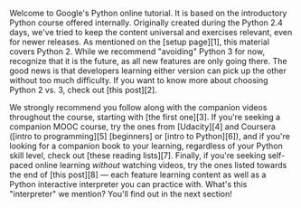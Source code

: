 Welcome to Google's Python online tutorial. It is based on the introductory Python course offered internally. Originally created during the Python 2.4 days, we've tried to keep the content universal and exercises relevant, even for newer releases. As mentioned on the [setup page][1], this material covers Python 2. While we recommend "avoiding" Python 3 for now, recognize that it is the future, as all new features are only going there. The good news is that developers learning either version can pick up the other without too much difficulty. If you want to know more about choosing Python 2 vs. 3, check out [this post][2].

We strongly recommend you follow along with the companion videos throughout the course, starting with [the first one][3]. If you're seeking a companion MOOC course, try the ones from [Udacity][4] and Coursera ([intro to programming][5] [beginners] or [intro to Python][6]), and if you're looking for a companion book to your learning, regardless of your Python skill level, check out [these reading lists][7]. Finally, if you're seeking self-paced online learning _without_ watching videos, try the ones listed towards the end of [this post][8] — each feature learning content as well as a Python interactive interpreter you can practice with. What's this "interpreter" we mention? You'll find out in the next section!
